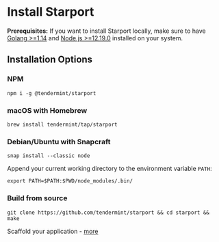 # Install Starport 

**Prerequisites:** If you want to install Starport locally, make sure to have [Golang >=1.14](https://golang.org/) and [Node.js >=12.19.0](https://nodejs.org/) installed on your system.

## Installation Options

### NPM

```
npm i -g @tendermint/starport
```

### macOS with Homebrew

```
brew install tendermint/tap/starport
```

### Debian/Ubuntu with Snapcraft

```
snap install --classic node
```

Append your current working directory to the environment variable `PATH`:

```
export PATH=$PATH:$PWD/node_modules/.bin/
```

### Build from source

```
git clone https://github.com/tendermint/starport && cd starport && make
```

Scaffold your application - [more](02%20Using%20Starport/01_using_starport/01_using_starport.md#your-blockchain-application)


